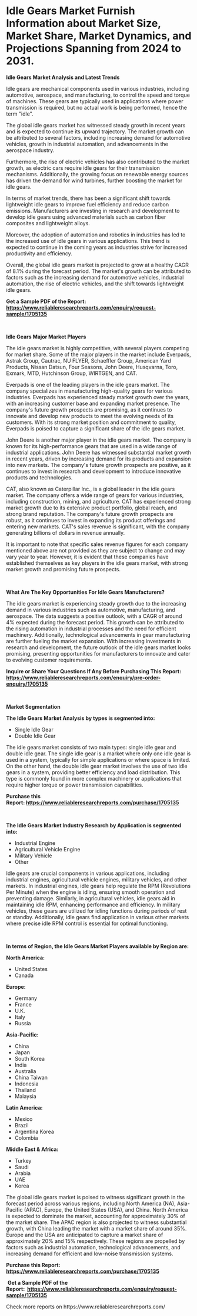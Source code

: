 <p><h1>Idle Gears Market Furnish Information about Market Size, Market Share, Market Dynamics, and Projections Spanning from 2024 to 2031.</h1></p><p><strong>Idle Gears Market Analysis and Latest Trends</strong></p>
<p><p>Idle gears are mechanical components used in various industries, including automotive, aerospace, and manufacturing, to control the speed and torque of machines. These gears are typically used in applications where power transmission is required, but no actual work is being performed, hence the term "idle".</p><p>The global idle gears market has witnessed steady growth in recent years and is expected to continue its upward trajectory. The market growth can be attributed to several factors, including increasing demand for automotive vehicles, growth in industrial automation, and advancements in the aerospace industry.</p><p>Furthermore, the rise of electric vehicles has also contributed to the market growth, as electric cars require idle gears for their transmission mechanisms. Additionally, the growing focus on renewable energy sources has driven the demand for wind turbines, further boosting the market for idle gears.</p><p>In terms of market trends, there has been a significant shift towards lightweight idle gears to improve fuel efficiency and reduce carbon emissions. Manufacturers are investing in research and development to develop idle gears using advanced materials such as carbon fiber composites and lightweight alloys.</p><p>Moreover, the adoption of automation and robotics in industries has led to the increased use of idle gears in various applications. This trend is expected to continue in the coming years as industries strive for increased productivity and efficiency.</p><p>Overall, the global idle gears market is projected to grow at a healthy CAGR of 8.1% during the forecast period. The market's growth can be attributed to factors such as the increasing demand for automotive vehicles, industrial automation, the rise of electric vehicles, and the shift towards lightweight idle gears.</p></p>
<p><strong>Get a Sample PDF of the Report:&nbsp; <a href="https://www.reliableresearchreports.com/enquiry/request-sample/1705135">https://www.reliableresearchreports.com/enquiry/request-sample/1705135</a></strong></p>
<p>&nbsp;</p>
<p><strong>Idle Gears Major Market Players</strong></p>
<p><p>The idle gears market is highly competitive, with several players competing for market share. Some of the major players in the market include Everpads, Astrak Group, Cautrac, NU FLYER, Schaeffler Group, American Yard Products, Nissan Datsun, Four Seasons, John Deere, Husqvarna, Toro, Exmark, MTD, Hutchinson Group, WIRTGEN, and CAT.</p><p>Everpads is one of the leading players in the idle gears market. The company specializes in manufacturing high-quality gears for various industries. Everpads has experienced steady market growth over the years, with an increasing customer base and expanding market presence. The company's future growth prospects are promising, as it continues to innovate and develop new products to meet the evolving needs of its customers. With its strong market position and commitment to quality, Everpads is poised to capture a significant share of the idle gears market.</p><p>John Deere is another major player in the idle gears market. The company is known for its high-performance gears that are used in a wide range of industrial applications. John Deere has witnessed substantial market growth in recent years, driven by increasing demand for its products and expansion into new markets. The company's future growth prospects are positive, as it continues to invest in research and development to introduce innovative products and technologies.</p><p>CAT, also known as Caterpillar Inc., is a global leader in the idle gears market. The company offers a wide range of gears for various industries, including construction, mining, and agriculture. CAT has experienced strong market growth due to its extensive product portfolio, global reach, and strong brand reputation. The company's future growth prospects are robust, as it continues to invest in expanding its product offerings and entering new markets. CAT's sales revenue is significant, with the company generating billions of dollars in revenue annually.</p><p>It is important to note that specific sales revenue figures for each company mentioned above are not provided as they are subject to change and may vary year to year. However, it is evident that these companies have established themselves as key players in the idle gears market, with strong market growth and promising future prospects.</p></p>
<p>&nbsp;</p>
<p><strong>What Are The Key Opportunities For Idle Gears Manufacturers?</strong></p>
<p><p>The idle gears market is experiencing steady growth due to the increasing demand in various industries such as automotive, manufacturing, and aerospace. The data suggests a positive outlook, with a CAGR of around 4% expected during the forecast period. This growth can be attributed to the rising automation in industrial processes and the need for efficient machinery. Additionally, technological advancements in gear manufacturing are further fueling the market expansion. With increasing investments in research and development, the future outlook of the idle gears market looks promising, presenting opportunities for manufacturers to innovate and cater to evolving customer requirements.</p></p>
<p><strong>Inquire or Share Your Questions If Any Before Purchasing This Report: <a href="https://www.reliableresearchreports.com/enquiry/pre-order-enquiry/1705135">https://www.reliableresearchreports.com/enquiry/pre-order-enquiry/1705135</a></strong></p>
<p>&nbsp;</p>
<p><strong>Market Segmentation</strong></p>
<p><strong>The Idle Gears Market Analysis by types is segmented into:</strong></p>
<p><ul><li>Single Idle Gear</li><li>Double Idle Gear</li></ul></p>
<p><p>The idle gears market consists of two main types: single idle gear and double idle gear. The single idle gear is a market where only one idle gear is used in a system, typically for simple applications or where space is limited. On the other hand, the double idle gear market involves the use of two idle gears in a system, providing better efficiency and load distribution. This type is commonly found in more complex machinery or applications that require higher torque or power transmission capabilities.</p></p>
<p><strong>Purchase this Report:&nbsp;<a href="https://www.reliableresearchreports.com/purchase/1705135">https://www.reliableresearchreports.com/purchase/1705135</a></strong></p>
<p>&nbsp;</p>
<p><strong>The Idle Gears Market Industry Research by Application is segmented into:</strong></p>
<p><ul><li>Industrial Engine</li><li>Agricultural Vehicle Engine</li><li>Military Vehicle</li><li>Other</li></ul></p>
<p><p>Idle gears are crucial components in various applications, including industrial engines, agricultural vehicle engines, military vehicles, and other markets. In industrial engines, idle gears help regulate the RPM (Revolutions Per Minute) when the engine is idling, ensuring smooth operation and preventing damage. Similarly, in agricultural vehicles, idle gears aid in maintaining idle RPM, enhancing performance and efficiency. In military vehicles, these gears are utilized for idling functions during periods of rest or standby. Additionally, idle gears find application in various other markets where precise idle RPM control is essential for optimal functioning.</p></p>
<p>&nbsp;</p>
<p><strong>In terms of Region, the Idle Gears Market Players available by Region are:</strong></p>
<p>
    <p> <strong> North America: </strong>
        <ul>
            <li>United States</li>
            <li>Canada</li>
        </ul>
        </p> 
    <p> <strong> Europe: </strong>
        <ul>
            <li>Germany</li>
            <li>France</li>
            <li>U.K.</li>
            <li>Italy</li>
            <li>Russia</li>
        </ul>
        </p> 
    <p> <strong> Asia-Pacific: </strong>
        <ul>
            <li>China</li>
            <li>Japan</li>
            <li>South Korea</li>
            <li>India</li>
            <li>Australia</li>
            <li>China Taiwan</li>
            <li>Indonesia</li>
            <li>Thailand</li>
            <li>Malaysia</li>
        </ul>
        </p> 
    <p> <strong> Latin America: </strong>
        <ul>
            <li>Mexico</li>
            <li>Brazil</li>
            <li>Argentina Korea</li>
            <li>Colombia</li>
        </ul>
        </p> 
    <p> <strong> Middle East & Africa: </strong>
        <ul>
            <li>Turkey</li>
            <li>Saudi</li>
            <li>Arabia</li>
            <li>UAE</li>
            <li>Korea</li>
        </ul>
    </p>
    </p>
<p><p>The global idle gears market is poised to witness significant growth in the forecast period across various regions, including North America (NA), Asia-Pacific (APAC), Europe, the United States (USA), and China. North America is expected to dominate the market, accounting for approximately 30% of the market share. The APAC region is also projected to witness substantial growth, with China leading the market with a market share of around 35%. Europe and the USA are anticipated to capture a market share of approximately 20% and 15% respectively. These regions are propelled by factors such as industrial automation, technological advancements, and increasing demand for efficient and low-noise transmission systems.</p></p>
<p><strong>Purchase this Report: <a href="https://www.reliableresearchreports.com/purchase/1705135">https://www.reliableresearchreports.com/purchase/1705135</a></strong></p>
<p>&nbsp;<strong>Get a Sample PDF of the Report:&nbsp;&nbsp;<a href="https://www.reliableresearchreports.com/enquiry/request-sample/1705135">https://www.reliableresearchreports.com/enquiry/request-sample/1705135</a></strong></p>
<p><strong></strong></p>
<p>Check more reports on https://www.reliableresearchreports.com/</p>